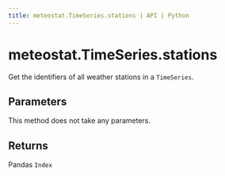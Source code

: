 ```yaml
---
title: meteostat.TimeSeries.stations | API | Python
---
```


# meteostat.TimeSeries.stations

Get the identifiers of all weather stations in a `TimeSeries`.

## Parameters

This method does not take any parameters.

## Returns

Pandas `Index`
